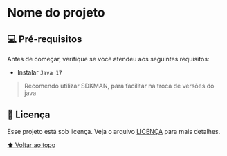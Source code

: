 # Nome do projeto

## 💻 Pré-requisitos

Antes de começar, verifique se você atendeu aos seguintes requisitos:
* Instalar `Java 17`
> Recomendo utilizar SDKMAN, para facilitar na troca de versões do java

## 📝 Licença

Esse projeto está sob licença. Veja o arquivo [LICENÇA](LICENSE.md) para mais detalhes.

[⬆ Voltar ao topo](#nome-do-projeto)<br>
